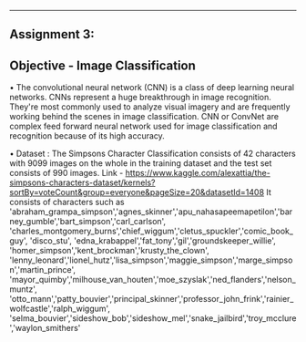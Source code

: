 ****************************************************************************************************************************************

## Assignment 3:

## Objective - Image Classification

•	The convolutional neural network (CNN) is a class of deep learning neural networks. CNNs represent a huge breakthrough in image recognition. They're most commonly used to analyze visual imagery and are frequently working behind the scenes in image classification. CNN or ConvNet are complex feed forward neural network used for image classification and recognition because of its high accuracy.

•	Dataset : The Simpsons Character Classification consists of 42 characters with 9099 images on the whole in the training dataset and the test set consists of 990 images. Link - https://www.kaggle.com/alexattia/the-simpsons-characters-dataset/kernels?sortBy=voteCount&group=everyone&pageSize=20&datasetId=1408 It consists of characters such as 'abraham_grampa_simpson','agnes_skinner','apu_nahasapeemapetilon','barney_gumble','bart_simpson','carl_carlson', 'charles_montgomery_burns','chief_wiggum','cletus_spuckler','comic_book_guy', 'disco_stu', 'edna_krabappel','fat_tony','gil','groundskeeper_willie', 'homer_simpson','kent_brockman','krusty_the_clown', 'lenny_leonard','lionel_hutz','lisa_simpson','maggie_simpson','marge_simpson','martin_prince', 'mayor_quimby','milhouse_van_houten','moe_szyslak','ned_flanders','nelson_muntz', 'otto_mann','patty_bouvier','principal_skinner','professor_john_frink','rainier_wolfcastle','ralph_wiggum', 'selma_bouvier','sideshow_bob','sideshow_mel','snake_jailbird','troy_mcclure','waylon_smithers'
